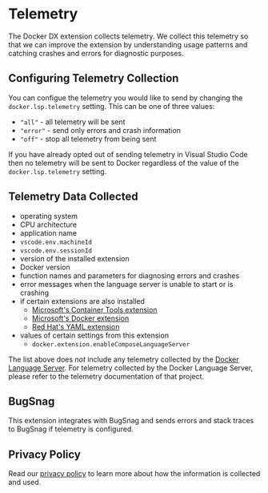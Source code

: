 # Telemetry

The Docker DX extension collects telemetry. We collect this telemetry so that we can improve the extension by understanding usage patterns and catching crashes and errors for diagnostic purposes.

## Configuring Telemetry Collection

You can configue the telemetry you would like to send by changing the `docker.lsp.telemetry` setting. This can be one of three values:

- `"all"` - all telemetry will be sent
- `"error"` - send only errors and crash information
- `"off"` - stop all telemetry from being sent

If you have already opted out of sending telemetry in Visual Studio Code then no telemetry will be sent to Docker regardless of the value of the `docker.lsp.telemetry` setting.

## Telemetry Data Collected

- operating system
- CPU architecture
- application name
- `vscode.env.machineId`
- `vscode.env.sessionId`
- version of the installed extension
- Docker version
- function names and parameters for diagnosing errors and crashes
- error messages when the language server is unable to start or is crashing
- if certain extensions are also installed
  - [Microsoft's Container Tools extension](https://marketplace.visualstudio.com/items?itemName=ms-azuretools.vscode-containers)
  - [Microsoft's Docker extension](https://marketplace.visualstudio.com/items?itemName=ms-azuretools.vscode-docker)
  - [Red Hat's YAML extension](https://marketplace.visualstudio.com/items?itemName=redhat.vscode-yaml)
- values of certain settings from this extension
  - `docker.extension.enableComposeLanguageServer`

The list above does _not_ include any telemetry collected by the [Docker Language Server](https://github.com/docker/docker-language-server). For telemetry collected by the Docker Language Server, please refer to the telemetry documentation of that project.

## BugSnag

This extension integrates with BugSnag and sends errors and stack traces to BugSnag if telemetry is configured.

## Privacy Policy

Read our [privacy policy](https://www.docker.com/legal/docker-privacy-policy/) to learn more about how the information is collected and used.
